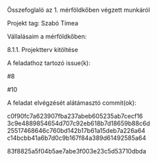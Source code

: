 Összefoglaló az 1. mérföldkőben végzett munkáról

Projekt tag: Szabó Tímea



Vállalásaim a mérföldkőben:


8.1.1. Projektterv kitöltése

A feladathoz tartozó issue(k):

#8

#10


A feladat elvégzését alátámasztó commit(ok):

c0f90fc7a623907fba237abeb605235ab7cecf16
3c9e4889854654d707c92eb618b7d18659b88c6d
25517468646c760bd142b17b61a15deb7a226a64
c14bcbb41a6b7d0c9b167f84a389d61492585a64

83f8825a5f04b5ae7abe3f003e23c5d53710dbda

